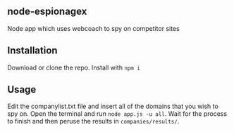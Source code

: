 ## node-espionagex
Node app which uses webcoach to spy on competitor sites

## Installation

Download or clone the repo. Install with `npm i` 

## Usage

Edit the companylist.txt file and insert all of the domains that you wish to spy on. Open the terminal and run `node app.js -u all`. Wait for the process to finish and then peruse the results in `companies/results/`. 

 
